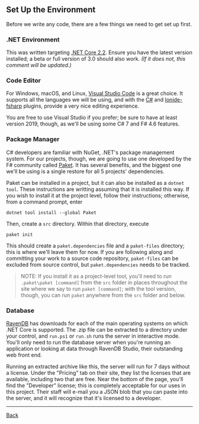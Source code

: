 ## Set Up the Environment

Before we write any code, there are a few things we need to get set up first.

### .NET Environment

This was written targeting [.NET Core 2.2](https://dotnet.microsoft.com/download). Ensure you have the latest version installed; a beta or full version of 3.0 should also work. _(If it does not, this comment will be updated.)_

### Code Editor

For Windows, macOS, and Linux, [Visual Studio Code](https://code.visualstudio.com/) is a great choice. It supports all the languages we will be using, and with the [C#](https://marketplace.visualstudio.com/items?itemName=ms-vscode.csharp) and [Ionide-fsharp](https://marketplace.visualstudio.com/items?itemName=Ionide.Ionide-fsharp) plugins, provide a very nice editing experience.

You are free to use Visual Studio if you prefer; be sure to have at least version 2019, though, as we'll be using some C# 7 and F# 4.6 features.

### Package Manager

C# developers are familiar with NuGet, .NET's package management system. For our projects, though, we are going to use one developed by the F# community called [Paket](https://fsprojects.github.io/Paket/index.html). It has several benefits, and the biggest one we'll be using is a single restore for all 5 projects' dependencies.

Paket can be installed in a project, but it can also be installed as a `dotnet tool`. These instructions are writting assuming that it is installed this way. If you wish to install it at the project level, follow their instructions; otherwise, from a command prompt, enter

    dotnet tool install --global Paket

Then, create a `src` directory. Within that directory, execute

    paket init

This should create a `paket.dependencies` file and a `paket-files` directory; this is where we'll leave them for now. If you are following along and committing your work to a source code repository, `paket-files` can be excluded from source control, but `paket.dependencies` needs to be tracked.

> NOTE: If you install it as a project-level tool, you'll need to run `.paket\paket [command]` from the `src` folder in places throughout the site where we say to run `paket [command]`; with the tool version, though, you can run `paket` anywhere from the `src` folder and below.

### Database

[RavenDB](https://ravendb.net/) has downloads for each of the main operating systems on which .NET Core is supported. The .zip file can be extracted to a directory under your control, and `run.ps1` or `run.sh` runs the server in interactive mode. You'll only need to run the database server when you're running an application or looking at data through RavenDB Studio, their outstanding web front end.

Running an extracted archive like this, the server will run for 7 days without a license. Under the "Pricing" tab on their site, they list the licenses that are available, including two that are free. Near the bottom of the page, you'll find the "Developer" license; this is completely acceptable for our uses in this project. Their staff will e-mail you a JSON blob that you can paste into the server, and it will recognize that it's licensed to a developer.

---
[Back](./)
